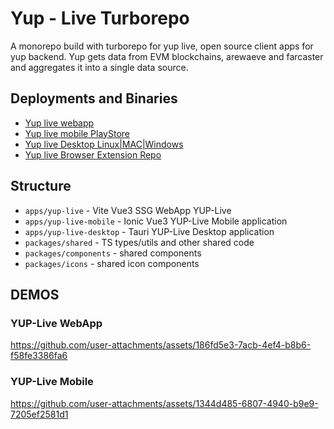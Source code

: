 # Yup - Live Turborepo

A monorepo build with turborepo for yup live, open source client apps for yup backend.
Yup gets data from EVM blockchains, arewaeve and farcaster and aggregates it into a single data source.

## Deployments and Binaries

- [Yup live webapp](https://live.yup.io/)
- [Yup live mobile PlayStore](https://play.google.com/store/apps/details?id=live.yup)
- [Yup live Desktop Linux|MAC|Windows](https://github.com/andrei0x309/yup-live/releases)
- [Yup live Browser Extension Repo](https://github.com/andrei0x309/yup-live-chrome-extension)

## Structure

- `apps/yup-live` -  Vite Vue3 SSG WebApp YUP-Live
- `apps/yup-live-mobile` - Ionic Vue3 YUP-Live Mobile application
- `apps/yup-live-desktop` - Tauri YUP-Live Desktop application
- `packages/shared` - TS types/utils and other shared code
- `packages/components` - shared components
- `packages/icons` - shared icon components

## DEMOS

### YUP-Live WebApp

https://github.com/user-attachments/assets/186fd5e3-7acb-4ef4-b8b6-f58fe3386fa6


### YUP-Live Mobile

https://github.com/user-attachments/assets/1344d485-6807-4940-b9e9-7205ef2581d1
